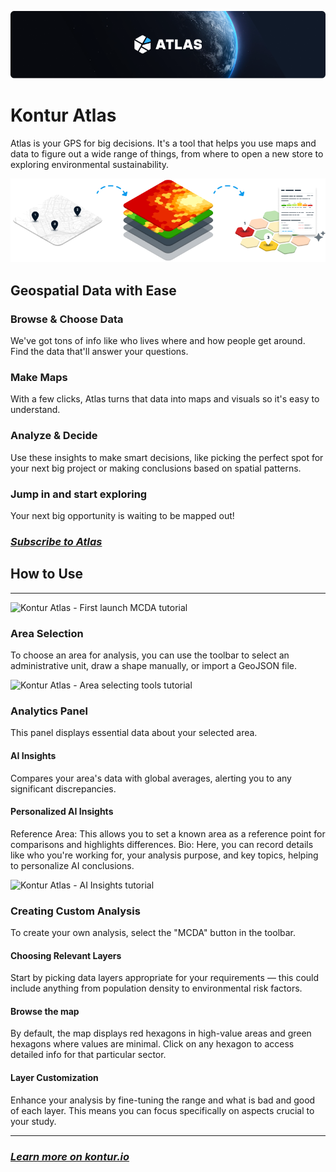 ![Kontur Atlas](about-atlas-cover-with-logo.png)

# Kontur Atlas

Atlas is your GPS for big decisions. It's a tool that helps you use maps and data to figure out a wide range of things, from where to open a new store to exploring environmental sustainability.

![Geospatial Data with Ease](about-atlas-data-flow.png)

## Geospatial Data with Ease

### Browse & Choose Data

We've got tons of info like who lives where and how people get around. Find the data that'll answer your questions.

### Make Maps

With a few clicks, Atlas turns that data into maps and visuals so it's easy to understand.

### Analyze & Decide

Use these insights to make smart decisions, like picking the perfect spot for your next big project or making conclusions based on spatial patterns.

### Jump in and start exploring

Your next big opportunity is waiting to be mapped out!

### **_[Subscribe to Atlas](/pricing)_**

## How to Use

---

![Kontur Atlas - First launch MCDA tutorial](https://www.youtube.com/watch?v=g7WMD10DMPs::800,470,true)

### Area Selection

To choose an area for analysis, you can use the toolbar to select an administrative unit, draw a shape manually, or import a GeoJSON file.

![Kontur Atlas - Area selecting tools tutorial](https://www.youtube.com/watch?v=aCXaAYEW0oM::800,470,true)

### Analytics Panel

This panel displays essential data about your selected area.

#### AI Insights

Compares your area's data with global averages, alerting you to any significant discrepancies.

#### Personalized AI Insights

Reference Area: This allows you to set a known area as a reference point for comparisons and highlights differences.
Bio: Here, you can record details like who you're working for, your analysis purpose, and key topics, helping to personalize AI conclusions.

![Kontur Atlas - AI Insights tutorial](https://www.youtube.com/watch?v=Md5Mex-POBo::800,470,true)

### Creating Custom Analysis

To create your own analysis, select the "MCDA" button in the toolbar.

#### Choosing Relevant Layers

Start by picking data layers appropriate for your requirements — this could include anything from population density to environmental risk factors.

#### Browse the map

By default, the map displays red hexagons in high-value areas and green hexagons where values are minimal. Click on any hexagon to access detailed info for that particular sector.

#### Layer Customization

Enhance your analysis by fine-tuning the range and what is bad and good of each layer. This means you can focus specifically on aspects crucial to your study.

---

### **_[Learn more on kontur.io](https://www.kontur.io/atlas)_**